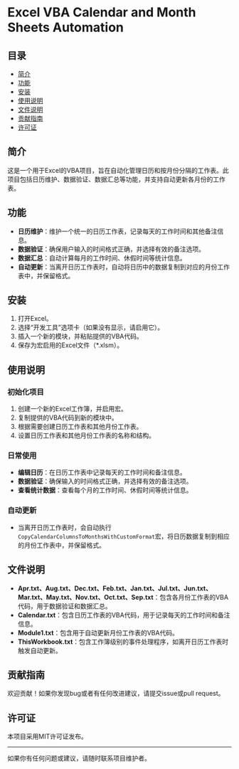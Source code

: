 # Excel VBA Calendar and Month Sheets Automation

## 目录

- [简介](#简介)
- [功能](#功能)
- [安装](#安装)
- [使用说明](#使用说明)
- [文件说明](#文件说明)
- [贡献指南](#贡献指南)
- [许可证](#许可证)

## 简介

这是一个用于Excel的VBA项目，旨在自动化管理日历和按月份分隔的工作表。此项目包括日历维护、数据验证、数据汇总等功能，并支持自动更新各月份的工作表。

## 功能

- **日历维护**：维护一个统一的日历工作表，记录每天的工作时间和其他备注信息。
- **数据验证**：确保用户输入的时间格式正确，并选择有效的备注选项。
- **数据汇总**：自动计算每月的工作时间、休假时间等统计信息。
- **自动更新**：当离开日历工作表时，自动将日历中的数据复制到对应的月份工作表中，并保留格式。

## 安装

1. 打开Excel。
2. 选择“开发工具”选项卡（如果没有显示，请启用它）。
3. 插入一个新的模块，并粘贴提供的VBA代码。
4. 保存为宏启用的Excel文件（*.xlsm）。

## 使用说明

### 初始化项目

1. 创建一个新的Excel工作簿，并启用宏。
2. 复制提供的VBA代码到新的模块中。
3. 根据需要创建日历工作表和其他月份工作表。
4. 设置日历工作表和其他月份工作表的名称和结构。

### 日常使用

- **编辑日历**：在日历工作表中记录每天的工作时间和备注信息。
- **数据验证**：确保输入的时间格式正确，并选择有效的备注选项。
- **查看统计数据**：查看每个月的工作时间、休假时间等统计信息。

### 自动更新

- 当离开日历工作表时，会自动执行`CopyCalendarColumnsToMonthsWithCustomFormat`宏，将日历数据复制到相应的月份工作表中，并保留格式。

## 文件说明

- **Apr.txt、Aug.txt、Dec.txt、Feb.txt、Jan.txt、Jul.txt、Jun.txt、Mar.txt、May.txt、Nov.txt、Oct.txt、Sep.txt**：包含各月份工作表的VBA代码，用于数据验证和数据汇总。
- **Calendar.txt**：包含日历工作表的VBA代码，用于记录每天的工作时间和备注信息。
- **Module1.txt**：包含用于自动更新月份工作表的VBA代码。
- **ThisWorkbook.txt**：包含工作簿级别的事件处理程序，如离开日历工作表时触发自动更新。

## 贡献指南

欢迎贡献！如果你发现bug或者有任何改进建议，请提交issue或pull request。

## 许可证

本项目采用MIT许可证发布。

---

如果你有任何问题或建议，请随时联系项目维护者。
